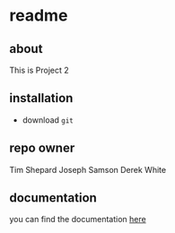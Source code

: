 #
# readme

## about
This is Project 2

## installation
+ download `git`

## repo owner
Tim Shepard
Joseph Samson
Derek White

## documentation
you can find the documentation [here](https://github.com/1803-mar12-net/proj2-derek-joseph-tim)
 
 
